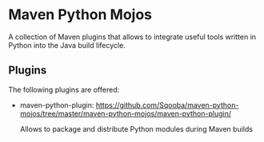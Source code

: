# Maven Python Mojos

A collection of Maven plugins that allows to integrate useful tools written in Python
into the Java build lifecycle.

## Plugins

The following plugins are offered:
	
* maven-python-plugin: https://github.com/Sqooba/maven-python-mojos/tree/master/maven-python-mojos/maven-python-plugin/

	Allows to package and distribute Python modules during Maven builds


